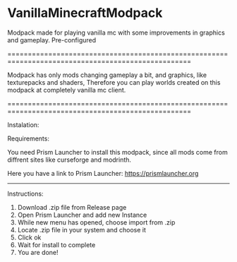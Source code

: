 # VanillaMinecraftModpack
Modpack made for playing vanilla mc with some improvements in graphics and gameplay. Pre-configured

===================================================================================================

Modpack has only mods changing gameplay a bit, and graphics, like texturepacks and shaders,
Therefore you can play worlds created on this modpack at completely vanilla mc client.

===================================================================================================

Instalation:

  Requirements:
  
  You need Prism Launcher to install this modpack, since all mods come from diffrent sites
  like curseforge and modrinth.
  
  Here you have a link to Prism Launcher:
  https://prismlauncher.org
  
----------------------------------------------------------------------------------------------------
  
  Instructions:
  
  1. Download .zip file from Release page
  2. Open Prism Launcher and add new Instance
  3. While new menu has opened, choose import from .zip
  4. Locate .zip file in your system and choose it
  5. Click ok
  6. Wait for install to complete
  7. You are done!
